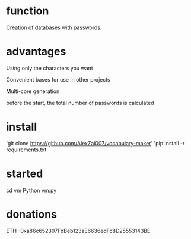 # function
Creation of databases with passwords.

# advantages

Using only the characters you want

Convenient bases for use in other projects

Multi-core generation

before the start, the total number of passwords is calculated

# install
'git clone https://github.com/AlexZai007/vocabulary-maker'
'pip install -r requirements.txt'

# started
cd vm
Python vm.py

# donations
ETH -0xa86c652307FdBeb123aE6636edFc8D25553143BE
